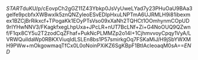 $START$duKU/p/cEovpCh2gGZ11Z43Ybkp0JsVyUweLYad7y23PHuOaU9BAa3gelfe9pcbfxXWBwxIk5znQNZyleoESvEDIpHxuLNPTmA6UJRMLH9i81ibexmex1BZCjBrRikxcf+TPogaKk1EOyPTsVso09xXaNh2TQHCt1OOmhynmCOpUD9rIYHwNNV3/FKagkfxegLhpUxa+JPcLR+nUT7BcLNf+Zi+G4NoOUQ9QZwnf/F1qx8CY5u2T2zodCqZFhaf+PukNcPLMMZp2o14I+1CjhmvvoyCpqy1VyA/LVRWQuiIdaWp0RBKXViuqIdLSLEn8bs1P57smirkgOq7FSKaMiJ/H9jSbYWXMH9PWw+mOkgowmaqTfCx0L0oNoinPXiKZ6SgKBpF1BtIAcIeoaqM0sA==$END$
